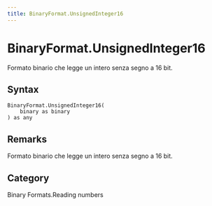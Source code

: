 ```yaml
---
title: BinaryFormat.UnsignedInteger16
---
```


# BinaryFormat.UnsignedInteger16


Formato binario che legge un intero senza segno a 16 bit.


## Syntax

```powerquery
BinaryFormat.UnsignedInteger16(
    binary as binary
) as any
```


## Remarks

Formato binario che legge un intero senza segno a 16 bit.



## Category
Binary Formats.Reading numbers
